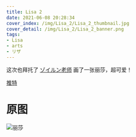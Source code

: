 ```yaml
---
title: Lisa 2
date: 2021-06-08 20:28:34
cover_index: /img/Lisa_2/Lisa_2_thumbnail.jpg
cover_detail: /img/Lisa_2/Lisa_2_banner.png
tags:
- Lisa
- arts
- リザ
---
```


这次也拜托了 [ゾイルン老师](https://twitter.com/Zoirun) 画了一张丽莎，超可爱！

[推特](https://twitter.com/ddvd233/status/1402136483692089345)

# 原图

![丽莎](/img/Lisa_2/Lisa_2_full.png)


